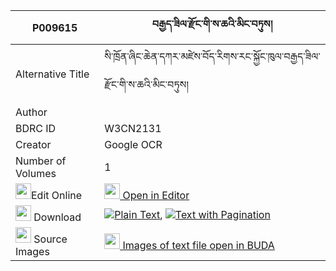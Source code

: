 |P009615|བརྒྱད་ཟིལ་རྫོང་གི་ས་ཆའི་མིང་བཏུས། 
| --- | --- 
|Alternative Title |སི་ཁྲོན་ཞིང་ཆེན་དཀར་མཛེས་བོད་རིགས་རང་སྐྱོང་ཁུལ་བརྒྱད་ཟིལ་རྫོང་གི་ས་ཆའི་མིང་བཏུས།
|Author | 
|BDRC ID | W3CN2131
|Creator | Google OCR
|Number of Volumes| 1
|<img width="25" src="https://img.icons8.com/color/25/000000/edit-property.png">Edit Online| [<img width="25" src="https://avatars.githubusercontent.com/u/45091458?s=200&v=4"> Open in Editor](http://editor.openpecha.org/P009615)
|<img width="25" src="https://img.icons8.com/fluent/48/000000/download-2.png"/>  Download | [![](https://img.icons8.com/color/20/000000/txt.png)Plain Text](https://github.com/Openpecha/P009615/releases/download/v1/gye_zil_dzong_gi_sacha_i_ming__plain_P009615.zip), [![](https://img.icons8.com/color/20/000000/txt.png)Text with Pagination](https://github.com/Openpecha/P009615/releases/download/v1/gye_zil_dzong_gi_sacha_i_ming__pages_P009615.zip)
|<img width="25" src="https://img.icons8.com/plasticine/100/000000/pictures-folder.png"/>  Source Images | [<img width="25" src="https://library.bdrc.io/icons/BUDA-small.svg"> Images of text file open in BUDA](https://library.bdrc.io/show/bdr:W3CN2131)